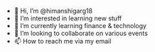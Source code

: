 - 👋 Hi, I’m @himanshigarg18
- 👀 I’m interested in learning new stuff
- 🌱 I’m currently learning finance & technology
- 💞️ I’m looking to collaborate on various events
- 📫 How to reach me via my email

<!---
himanshigarg18/himanshigarg18 is a ✨ special ✨ repository because its `README.md` (this file) appears on your GitHub profile.
You can click the Preview link to take a look at your changes.
--->
